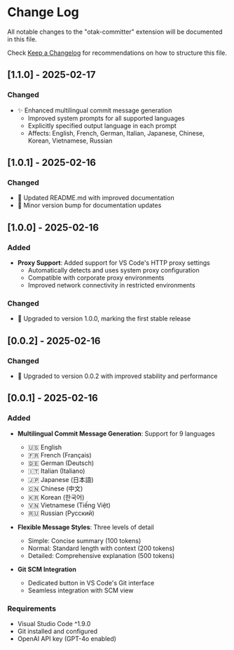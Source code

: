 # Change Log

All notable changes to the "otak-committer" extension will be documented in this file.

Check [Keep a Changelog](http://keepachangelog.com/) for recommendations on how to structure this file.

## [1.1.0] - 2025-02-17

### Changed
- ✨ Enhanced multilingual commit message generation
  - Improved system prompts for all supported languages
  - Explicitly specified output language in each prompt
  - Affects: English, French, German, Italian, Japanese, Chinese, Korean, Vietnamese, Russian

## [1.0.1] - 2025-02-16

### Changed
- 📝 Updated README.md with improved documentation
- 🔄 Minor version bump for documentation updates

## [1.0.0] - 2025-02-16

### Added
- **Proxy Support**: Added support for VS Code's HTTP proxy settings
  - Automatically detects and uses system proxy configuration
  - Compatible with corporate proxy environments
  - Improved network connectivity in restricted environments

### Changed
- 🔄 Upgraded to version 1.0.0, marking the first stable release

## [0.0.2] - 2025-02-16

### Changed
- 🔄 Upgraded to version 0.0.2 with improved stability and performance

## [0.0.1] - 2025-02-16

### Added
- **Multilingual Commit Message Generation**: Support for 9 languages
  - 🇺🇸 English
  - 🇫🇷 French (Français)
  - 🇩🇪 German (Deutsch)
  - 🇮🇹 Italian (Italiano)
  - 🇯🇵 Japanese (日本語)
  - 🇨🇳 Chinese (中文)
  - 🇰🇷 Korean (한국어)
  - 🇻🇳 Vietnamese (Tiếng Việt)
  - 🇷🇺 Russian (Русский)

- **Flexible Message Styles**: Three levels of detail
  - Simple: Concise summary (100 tokens)
  - Normal: Standard length with context (200 tokens)
  - Detailed: Comprehensive explanation (500 tokens)

- **Git SCM Integration**
  - Dedicated button in VS Code's Git interface
  - Seamless integration with SCM view

### Requirements
- Visual Studio Code ^1.9.0
- Git installed and configured
- OpenAI API key (GPT-4o enabled)